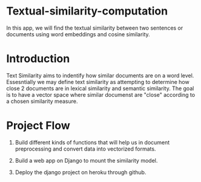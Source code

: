 # Textual-similarity-computation
In this app, we will find the textual similarity between two sentences or documents using word embeddings and cosine similarity.

# Introduction
Text Similarity aims to indentify how similar documents are on a word level. 
Essesntially we may define text similarity as attempting to determine how close 2 documents are in lexical similarity and semantic similarity.
The goal is to have a vector space where similar documenst are "close" according to a chosen similarity measure.

# Project Flow

1) Build different kinds of functions that will help us in document preprocessing and convert data into vectorized formats.

2) Build a web app on Django to mount the similarity model.

3) Deploy the django project on heroku through github.
